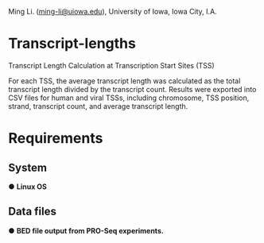 Ming Li. (ming-li@uiowa.edu), University of Iowa, Iowa City, I.A.
# Transcript-lengths
Transcript Length Calculation at Transcription Start Sites (TSS)

For each TSS, the average transcript length was calculated as the total transcript length divided by the transcript count. Results were exported into CSV files for human and viral TSSs, including chromosome, TSS position, strand, transcript count, and average transcript length.

# Requirements

## System
● **Linux OS**
  
## Data files
● **BED file output from PRO-Seq experiments.**




